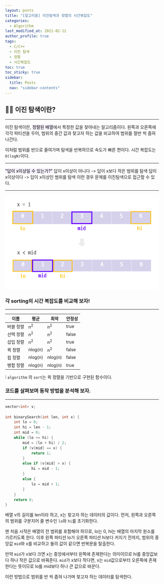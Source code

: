 ```yaml
---
layout: posts
title: "[알고리즘] 이진탐색과 정렬의 시간복잡도"
categories:
  - Algorithm
last_modified_at: 2021-02-12
author_profile: true
tags:
  - C/C++
  - 이진 탐색
  - 정렬
  - 시간복잡도
toc: true
toc_sticky: true
sidebar:
  title: Posts
  nav: "sidebar-contents"
---
```


## ‍👩‍💻 이진 탐색이란?

-----

이진 탐색이란, <mark style='background-color: #f5f0ff'>정렬된 배열</mark>에서 특정한 값을 찾아내는 알고리즘이다. 왼쪽과 오른쪽에 각각 파티션을 두어, 범위의 중간 값과 찾고자 하는 값을 비교하여 범위를 절반 씩 좁혀나간다.

이처럼 범위를 반으로 줄여가며 탐색을 반복하므로 속도가 빠른 편이다. 시간 복잡도는 ```O(logN)```이다.

-----

<mark style='background-color: #f5f0ff'>"답이 x이상일 수 있는가?"</mark>
답이 x이상이 아니다 -> 답이 x보다 작은 범위를 탐색
답이 x이상이다 -> 답이 x이상인 범위를 탐색
이런 경우 문제를 이진탐색으로 접근할 수 있다.

-----



![이진 탐색](/assets/image/binary.PNG)

### 각 sorting의 시간 복잡도를 비교해 보자!

-----

|이름|평균|최악|안정성|
|------------|-------|-------|-------|
|버블 정렬|n<sup>2</sup>|n<sup>2</sup>|true|
|선택 정렬|n<sup>2</sup>|n<sup>2</sup>|false|
|삽입 정렬|n<sup>2</sup>|n<sup>2</sup>|true|
|퀵 정렬|nlog(n)|n<sup>2</sup>|false|
|힙 정렬|nlog(n)|nlog(n)|false|
|병합 정렬|nlog(n)|nlog(n)|true|


❕ ```algorithm``` 의 ```sort```는 퀵 정렬을 기반으로 구현된 함수이다.

### 코드를 살펴보며 동작 방법을 분석해 보자.

-----

```c++
vector<int> v;

int binarySearch(int len, int x) {
	int lo = 0;
	int hi = len - 1;
	int mid = 0;
	while (lo <= hi) {
		mid = (lo + hi) / 2;
		if (v[mid] == x) {
			return 1;
		}
		else if (v[mid] > x) {
			hi = mid - 1;
		}
		else {
			lo = mid + 1;
		}
	}
	return 0;
}
```

배열 v의 길이를 len이라 하고, x는 찾고자 하는 데이터의 값이다. 먼저, 왼쪽과 오른쪽의 범위를 구분지어 줄 변수인 ```lo```와 ```hi```를 초기화한다.

맨 처음 시작은 배열의 전 범위를 포함해야 하므로, lo는 0, hi는 배열의 마지막 원소를 가르키도록 한다.
이후 왼쪽 파티션 lo가 오른쪽 파티션 hi보다 커지기 전까지, 범위의 중앙값 ```mid```와 x를 비교하고 둘의 값이 같으면 반복문을 탈출한다.

만약 ```mid```가 x보다 크면 x는 중앙에서부터 왼쪽에 존재한다는 의미이므로 hi를 중앙값보다 하나 작은 값으로 바꿔준다. ```mid```가 x보다 작다면, x는 ```mid```값으로부터 오른쪽에 존재한다는 뜻이므로 lo를 mid보다 하나 큰 값으로 바꾼다.

이런 방법으로 범위를 반 씩 좁혀 나가며 찾고자 하는 데이터를 탐색한다.
